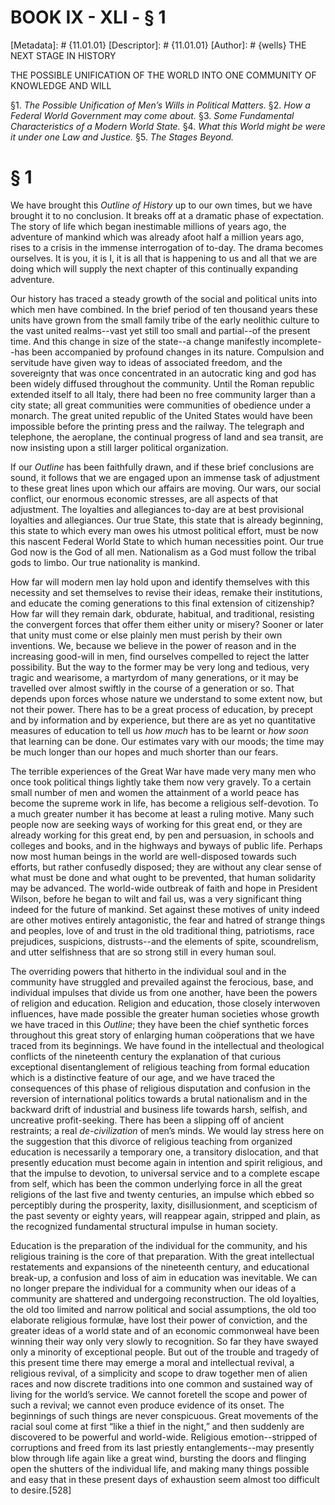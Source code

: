 # BOOK IX - XLI - § 1
[Metadata]: # {11.01.01}
[Descriptor]: # {11.01.01}
[Author]: # {wells}
THE NEXT STAGE IN HISTORY

THE POSSIBLE UNIFICATION OF THE WORLD INTO ONE COMMUNITY OF KNOWLEDGE AND WILL

§1. _The Possible Unification of Men’s Wills in Political Matters._
§2. _How a Federal World Government may come about._ §3. _Some      Fundamental
Characteristics of a Modern World State._ §4. _What      this World might be
were it under one Law and Justice._ §5. _The      Stages Beyond._

# § 1
We have brought this _Outline of History_ up to our own times, but we have
brought it to no conclusion. It breaks off at a dramatic phase of expectation.
The story of life which began inestimable millions of years ago, the adventure
of mankind which was already afoot half a million years ago, rises to a crisis
in the immense interrogation of to-day. The drama becomes ourselves. It is you,
it is I, it is all that is happening to us and all that we are doing which will
supply the next chapter of this continually expanding adventure.

Our history has traced a steady growth of the social and political units into
which men have combined. In the brief period of ten thousand years these units
have grown from the small family tribe of the early neolithic culture to the
vast united realms--vast yet still too small and partial--of the present time.
And this change in size of the state--a change manifestly incomplete--has been
accompanied by profound changes in its nature. Compulsion and servitude have
given way to ideas of associated freedom, and the sovereignty that was once
concentrated in an autocratic king and god has been widely diffused throughout
the community. Until the Roman republic extended itself to all Italy, there had
been no free community larger than a city state; all great communities were
communities of obedience under a monarch. The great united republic of the
United States would have been impossible before the printing press and the
railway. The telegraph and telephone, the aeroplane, the continual progress of
land and sea transit, are now insisting upon a still larger political
organization.

If our _Outline_ has been faithfully drawn, and if these brief conclusions are
sound, it follows that we are engaged upon an immense task of adjustment to
these great lines upon which our affairs are moving. Our wars, our social
conflict, our enormous economic stresses, are all aspects of that adjustment.
The loyalties and allegiances to-day are at best provisional loyalties and
allegiances. Our true State, this state that is already beginning, this state
to which every man owes his utmost political effort, must be now this nascent
Federal World State to which human necessities point. Our true God now is the
God of all men. Nationalism as a God must follow the tribal gods to limbo. Our
true nationality is mankind.

How far will modern men lay hold upon and identify themselves with this
necessity and set themselves to revise their ideas, remake their institutions,
and educate the coming generations to this final extension of citizenship? How
far will they remain dark, obdurate, habitual, and traditional, resisting the
convergent forces that offer them either unity or misery? Sooner or later that
unity must come or else plainly men must perish by their own inventions. We,
because we believe in the power of reason and in the increasing good-will in
men, find ourselves compelled to reject the latter possibility. But the way to
the former may be very long and tedious, very tragic and wearisome, a martyrdom
of many generations, or it may be travelled over almost swiftly in the course
of a generation or so. That depends upon forces whose nature we understand to
some extent now, but not their power. There has to be a great process of
education, by precept and by information and by experience, but there are as
yet no quantitative measures of education to tell us _how much_ has to be
learnt or _how soon_ that learning can be done. Our estimates vary with our
moods; the time may be much longer than our hopes and much shorter than our
fears.

The terrible experiences of the Great War have made very many men who once took
political things lightly take them now very gravely. To a certain small number
of men and women the attainment of a world peace has become the supreme work in
life, has become a religious self-devotion. To a much greater number it has
become at least a ruling motive. Many such people now are seeking ways of
working for this great end, or they are already working for this great end, by
pen and persuasion, in schools and colleges and books, and in the highways and
byways of public life. Perhaps now most human beings in the world are
well-disposed towards such efforts, but rather confusedly disposed; they are
without any clear sense of what must be done and what ought to be prevented,
that human solidarity may be advanced. The world-wide outbreak of faith and
hope in President Wilson, before he began to wilt and fail us, was a very
significant thing indeed for the future of mankind. Set against these motives
of unity indeed are other motives entirely antagonistic, the fear and hatred of
strange things and peoples, love of and trust in the old traditional thing,
patriotisms, race prejudices, suspicions, distrusts--and the elements of spite,
scoundrelism, and utter selfishness that are so strong still in every human
soul.

The overriding powers that hitherto in the individual soul and in the community
have struggled and prevailed against the ferocious, base, and individual
impulses that divide us from one another, have been the powers of religion and
education. Religion and education, those closely interwoven influences, have
made possible the greater human societies whose growth we have traced in this
_Outline_; they have been the chief synthetic forces throughout this great
story of enlarging human coöperations that we have traced from its beginnings.
We have found in the intellectual and theological conflicts of the nineteenth
century the explanation of that curious exceptional disentanglement of
religious teaching from formal education which is a distinctive feature of our
age, and we have traced the consequences of this phase of religious disputation
and confusion in the reversion of international politics towards a brutal
nationalism and in the backward drift of industrial and business life towards
harsh, selfish, and uncreative profit-seeking. There has been a slipping off of
ancient restraints; a real _de-civilization_ of men’s minds. We would lay
stress here on the suggestion that this divorce of religious teaching from
organized education is necessarily a temporary one, a transitory dislocation,
and that presently education must become again in intention and spirit
religious, and that the impulse to devotion, to universal service and to a
complete escape from self, which has been the common underlying force in all
the great religions of the last five and twenty centuries, an impulse which
ebbed so perceptibly during the prosperity, laxity, disillusionment, and
scepticism of the past seventy or eighty years, will reappear again, stripped
and plain, as the recognized fundamental structural impulse in human society.

Education is the preparation of the individual for the community, and his
religious training is the core of that preparation. With the great intellectual
restatements and expansions of the nineteenth century, and educational
break-up, a confusion and loss of aim in education was inevitable. We can no
longer prepare the individual for a community when our ideas of a community are
shattered and undergoing reconstruction. The old loyalties, the old too limited
and narrow political and social assumptions, the old too elaborate religious
formulæ, have lost their power of conviction, and the greater ideas of a world
state and of an economic commonweal have been winning their way only very
slowly to recognition. So far they have swayed only a minority of exceptional
people. But out of the trouble and tragedy of this present time there may
emerge a moral and intellectual revival, a religious revival, of a simplicity
and scope to draw together men of alien races and now discrete traditions into
one common and sustained way of living for the world’s service. We cannot
foretell the scope and power of such a revival; we cannot even produce evidence
of its onset. The beginnings of such things are never conspicuous. Great
movements of the racial soul come at first “like a thief in the night,” and
then suddenly are discovered to be powerful and world-wide. Religious
emotion--stripped of corruptions and freed from its last priestly
entanglements--may presently blow through life again like a great wind,
bursting the doors and flinging open the shutters of the individual life, and
making many things possible and easy that in these present days of exhaustion
seem almost too difficult to desire.[528]

